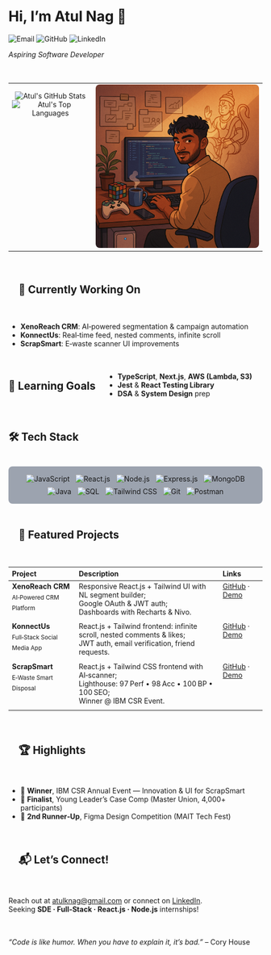<div style="display: flex; align-items: flex-start; gap: 20px; flex-wrap: wrap; margin-bottom: 25px;">
  <div style="flex: 1; min-width: 300px;">
    <h1>Hi, I’m Atul Nag 👋</h1>
    <p>
      <a href="mailto:atulknag@gmail.com" style="text-decoration:none;"> <img src="https://img.shields.io/badge/atulknag@gmail.com-c14438?style=flat&logo=Gmail&logoColor=white" alt="Email"/> </a>
      <a href="https://github.com/atul-10-01" style="text-decoration:none;"> <img src="https://img.shields.io/badge/GitHub-000?style=flat&logo=github&logoColor=white" alt="GitHub"/> </a>
      <a href="https://linkedin.com/in/atul-nag-935233303/" style="text-decoration:none;"> <img src="https://img.shields.io/badge/LinkedIn-0A66C2?style=flat&logo=linkedin&logoColor=white" alt="LinkedIn"/> </a>
    </p>
    <p><em>Aspiring Software Developer</em></p>
  </div>
 <table align="center">
  <tr>
    <td valign="top">
      <p align="center">
        <img src="https://github-readme-stats.vercel.app/api?username=atul-10-01&show_icons=true&hide_border=true&hide=contribs&theme=dark&exclude=C"
             alt="Atul's GitHub Stats" width="360"/>
        <br/> <img src="https://github-readme-stats.vercel.app/api/top-langs/?username=atul-10-01&layout=compact&hide_border=true&theme=dark&exclude_lang=C"
             alt="Atul's Top Languages" width="240"/>
      </p>
    </td>
    <td valign="top" align="right">
      <img src="./cover_image.png" alt="Atul coding setup" width="350px" style="border-radius:8px;"/>
    </td>
  </tr>
</table>

<hr />

<h2>🌱 Currently Working On</h2>
<ul>
  <li><strong>XenoReach CRM</strong>: AI‑powered segmentation &amp; campaign automation</li>
  <li><strong>KonnectUs</strong>: Real‑time feed, nested comments, infinite scroll</li>
  <li><strong>ScrapSmart</strong>: E‑waste scanner UI improvements</li>
</ul>

<h2>🎯 Learning Goals</h2>
<ul>
  <li><strong>TypeScript</strong>, <strong>Next.js</strong>, <strong>AWS (Lambda, S3)</strong></li>
  <li><strong>Jest</strong> &amp; <strong>React Testing Library</strong></li>
  <li><strong>DSA</strong> &amp; <strong>System Design</strong> prep</li>
</ul>

<hr />

<h2>🛠 Tech Stack</h2>

<div align="center" style="background-color:#9CA3AF; padding:12px; border-radius:8px; display:inline-block;">
  <img src="https://cdn.jsdelivr.net/gh/devicons/devicon/icons/javascript/javascript-original.svg"   alt="JavaScript"   height="36px" style="margin:4px;"/>
  <img src="https://cdn.jsdelivr.net/gh/devicons/devicon/icons/react/react-original.svg"             alt="React.js"     height="36px" style="margin:4px;"/>
  <img src="https://cdn.jsdelivr.net/gh/devicons/devicon/icons/nodejs/nodejs-original.svg"           alt="Node.js"      height="36px" style="margin:4px;"/>
  <img src="https://cdn.jsdelivr.net/gh/devicons/devicon/icons/express/express-original.svg"         alt="Express.js"   height="36px" style="margin:4px;"/>
  <img src="https://cdn.jsdelivr.net/gh/devicons/devicon/icons/mongodb/mongodb-original.svg"         alt="MongoDB"      height="36px" style="margin:4px;"/>
  <img src="https://cdn.jsdelivr.net/gh/devicons/devicon/icons/java/java-original.svg"               alt="Java"         height="36px" style="margin:4px;"/>
  <img src="https://cdn.jsdelivr.net/gh/devicons/devicon/icons/mysql/mysql-original.svg"             alt="SQL"          height="36px" style="margin:4px;"/>
  <img src="https://cdn.jsdelivr.net/gh/devicons/devicon/icons/tailwindcss/tailwindcss-original.svg" alt="Tailwind CSS" height="36px" style="margin:4px;"/>
  <img src="https://cdn.jsdelivr.net/gh/devicons/devicon/icons/git/git-original.svg"                 alt="Git"          height="36px" style="margin:4px;"/>
  <img src="https://cdn.jsdelivr.net/gh/devicons/devicon/icons/postman/postman-original.svg"         alt="Postman"      height="36px" style="margin:4px;"/>
</div>

<hr />

<h2>🚀 Featured Projects</h2>

<table width="100%">
  <thead>
    <tr>
      <th style="text-align: left; padding-bottom: 5px;">Project</th>
      <th style="text-align: left; padding-bottom: 5px;">Description</th>
      <th style="text-align: left; padding-bottom: 5px;">Links</th>
    </tr>
  </thead>
  <tbody>
    <tr>
      <td style="vertical-align: top; padding-bottom: 10px;"><strong>XenoReach CRM</strong><br><sub>AI‑Powered CRM Platform</sub></td>
      <td style="vertical-align: top; padding-bottom: 10px;">Responsive React.js + Tailwind UI with NL segment builder;<br>Google OAuth &amp; JWT auth;<br>Dashboards with Recharts &amp; Nivo.</td>
      <td style="vertical-align: top; padding-bottom: 10px;"><a href="https://github.com/atul-10-01/XenoReach-CRM">GitHub</a> · <a href="https://xeno-reach-crm.vercel.app">Demo</a></td>
    </tr>
    <tr>
      <td style="vertical-align: top; padding-bottom: 10px;"><strong>KonnectUs</strong><br><sub>Full‑Stack Social Media App</sub></td>
      <td style="vertical-align: top; padding-bottom: 10px;">React.js + Tailwind frontend: infinite scroll, nested comments &amp; likes;<br>JWT auth, email verification, friend requests.</td>
      <td style="vertical-align: top; padding-bottom: 10px;"><a href="https://github.com/atul-10-01/KonnectUs">GitHub</a> · <a href="https://konnect-us-theta.vercel.app/">Demo</a></td>
    </tr>
    <tr>
      <td style="vertical-align: top; padding-bottom: 10px;"><strong>ScrapSmart</strong><br><sub>E‑Waste Smart Disposal</sub></td>
      <td style="vertical-align: top; padding-bottom: 10px;">React.js + Tailwind CSS frontend with AI‑scanner;<br>Lighthouse: 97 Perf • 98 Acc • 100 BP • 100 SEO;<br>Winner @ IBM CSR Event.</td>
      <td style="vertical-align: top; padding-bottom: 10px;"><a href="https://github.com/atul-10-01/ScrapSmart">GitHub</a> · <a href="https://scrap-smart.vercel.app">Demo</a></td>
    </tr>
  </tbody>
</table>

<hr />

<h2>🏆 Highlights</h2>
<ul>
  <li>🥇 <strong>Winner</strong>, IBM CSR Annual Event — Innovation &amp; UI for ScrapSmart</li>
  <li>🏅 <strong>Finalist</strong>, Young Leader’s Case Comp (Master Union, 4,000+ participants)</li>
  <li>🎨 <strong>2nd Runner‑Up</strong>, Figma Design Competition (MAIT Tech Fest)</li>
</ul>

<hr />

<h2>📬 Let’s Connect!</h2>
<p>
  Reach out at <a href="mailto:atulknag@gmail.com">atulknag@gmail.com</a> or connect on <a href="https://linkedin.com/in/atul-nag-935233303/">LinkedIn</a>.<br />
  Seeking <strong>SDE · Full‑Stack · React.js · Node.js</strong> internships!
</p>

<hr />

<p><em>“Code is like humor. When you have to explain it, it’s bad.”</em> – Cory House</p>
